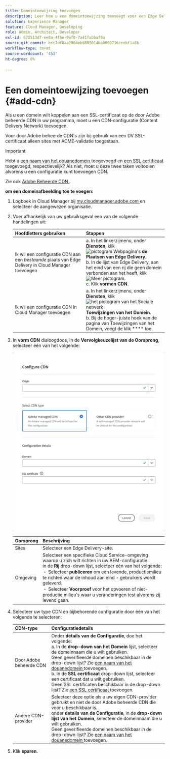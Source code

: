 ```yaml
---
title: Domeintoewijzing toevoegen
description: Leer hoe u een domeintoewijzing toevoegt voor een Edge Delivery-site of een Cloud Manager-omgeving.
solution: Experience Manager
feature: Cloud Manager, Developing
role: Admin, Architect, Developer
exl-id: 672513d7-ee0a-4f6e-9ef0-7a41fabbaf9a
source-git-commit: bcc7df0aa1904eb9885014ba0060716ceebf1a8b
workflow-type: tm+mt
source-wordcount: '453'
ht-degree: 0%

---
```



# Een domeintoewijzing toevoegen {#add-cdn}

Als u een domein wilt koppelen aan een SSL-certificaat op de door Adobe beheerde CDN in uw programma, moet u een CDN-configuratie (Content Delivery Network) toevoegen.

Voor door Adobe beheerde CDN&#39;s zijn bij gebruik van een DV SSL-certificaat alleen sites met ACME-validatie toegestaan.

>[!IMPORTANT]
>
>Hebt u [ een naam van het douanedomein ](/help/implementing/cloud-manager/custom-domain-names/add-custom-domain-name.md) toegevoegd en [ een SSL certificaat ](/help/implementing/cloud-manager/managing-ssl-certifications/add-ssl-certificate.md) toegevoegd, respectievelijk? Als niet, moet u deze twee taken voltooien alvorens u een configuratie kunt toevoegen CDN.

Zie ook [ Adobe Beheerde CDN ](https://www.aem.live/docs/byo-cdn-adobe-managed).

**om een domeinafbeelding toe te voegen:**

1. Logboek in Cloud Manager bij [ my.cloudmanager.adobe.com ](https://my.cloudmanager.adobe.com/) en selecteer de aangewezen organisatie.

1. Voer afhankelijk van uw gebruiksgeval een van de volgende handelingen uit:

   | Hoofdletters gebruiken | Stappen |
   | --- | --- |
   | Ik wil een configuratie CDN aan een *bestaande* plaats van Edge Delivery in Cloud Manager toevoegen | a. In het linkerzijmenu, onder **Diensten**, klik ![ pictogram Webpagina&#39;s ](https://spectrum.adobe.com/static/icons/workflow_18/Smock_WebPages_18_N.svg) **de Plaatsen van Edge Delivery**.<br> b. In de lijst van Edge Delivery, aan het eind van een rij die geen domein verbonden aan het heeft, klik ![ Meer pictogram ](https://spectrum.adobe.com/static/icons/workflow_18/Smock_More_18_N.svg).<br> c. Klik **vormen CDN**. |
   | Ik wil een configuratie CDN in Cloud Manager toevoegen | a. In het linkerzijmenu, onder **Diensten**, klik ![ het pictogram van het Sociale netwerk ](https://spectrum.adobe.com/static/icons/workflow_18/Smock_SocialNetwork_18_N.svg) **Toewijzingen van het Domein**.<br> b. Bij de hoger-juiste hoek van de pagina van Toewijzingen van het Domein, voegt de klik **** toe. |

1. In **vorm CDN** dialoogdoos, in de **Vervolgkeuzelijst van de Oorsprong**, selecteer één van het volgende:

   ![ vorm CDN dialoogdoos ](/help/implementing/cloud-manager/assets/configure-cdn-dialog.png)

   | Oorsprong | Beschrijving |
   | --- | --- |
   | Sites | Selecteer een Edge Delivery-site. |
   | Omgeving | Selecteer een specifieke Cloud Service-omgeving waarop u zich wilt richten in uw AEM-configuratie.<br> in de **Rij** drop-down lijst, selecteer één van het volgende:<br>・ Selecteer **publiceren** om een levende, productiemilieu te richten waar de inhoud aan eind - gebruikers wordt geleverd.<br>・ Selecteer **Voorproef** voor het opvoeren of niet-productie milieu&#39;s waar u veranderingen test alvorens zij levend gaan. |

1. Selecteer uw type CDN en bijbehorende configuratie door één van het volgende te selecteren:

   | CDN-type | Configuratiedetails |
   | --- | --- |
   | Door Adobe beheerde CDN | Onder **details van de Configuratie**, doe het volgende:<br> a. In de **drop-down van het Domein** lijst, selecteer de domeinnaam die u wilt gebruiken.<br> Geen geverifieerde domeinen beschikbaar in de drop-down lijst? Zie [ een naam van het douanedomein ](/help/implementing/cloud-manager/custom-domain-names/add-custom-domain-name.md) toevoegen.<br> b. In de **SSL certificaat** drop-down lijst, selecteer een certificaat dat u wilt gebruiken.<br> Geen SSL certificaten beschikbaar in de drop-down lijst? Zie [ een SSL certificaat ](/help/implementing/cloud-manager/managing-ssl-certifications/add-ssl-certificate.md) toevoegen. |
   | Andere CDN-provider | Selecteer deze optie als u uw eigen CDN-provider gebruikt en niet de door Adobe beheerde CDN die voor u beschikbaar is.<br> onder **details van de Configuratie**, in de **drop-down lijst van het Domein**, selecteer de domeinnaam die u wilt gebruiken.<br> Geen geverifieerde domeinen beschikbaar in de drop-down lijst? Zie [ een naam van het douanedomein ](/help/implementing/cloud-manager/custom-domain-names/add-custom-domain-name.md) toevoegen. |

1. Klik **sparen**.
